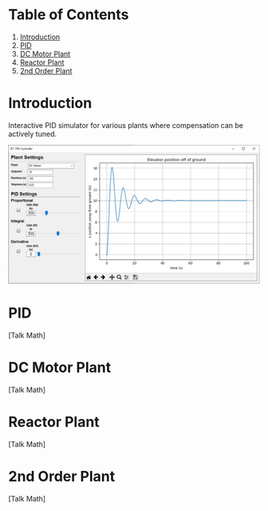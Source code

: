 # Table of Contents
1. [Introduction](#introduction)
1. [PID](#pid)
2. [DC Motor Plant](#dc-motor-plant)
3. [Reactor Plant](#reactor-plant)
4. [2nd Order Plant](#2nd-order-plant)

# Introduction

Interactive PID simulator for various plants where compensation can be actively tuned.

<p align="center">
<img src="media/gui.png"/>
</p>

# PID

[Talk Math]

# DC Motor Plant

[Talk Math]

# Reactor Plant

[Talk Math]

# 2nd Order Plant

[Talk Math]